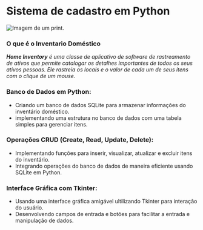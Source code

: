 # Sistema de cadastro em Python

![Imagem de um print.](/images/screen.png "print de uma imagem.")
### O que é o Inventario Doméstico
_**Home Inventory** é uma classe de aplicativo de software de rastreamento de ativos que permite catalogar os detalhes
importantes de todos os seus ativos pessoas. Ele rastreia os locais e o valor de cada um de seus itens com o clique de um mouse._

### Banco de Dados em Python:
* Criando um banco de dados SQLite para armazenar informações do inventário doméstico.
* implementando uma estrutura no banco de dados com uma tabela simples para gerenciar itens.

### Operações CRUD (Create, Read, Update, Delete):
* Implementando funções para inserir, visualizar, atualizar e excluir itens do inventário.
* Integrando operações do banco de dados de maneira eficiente usando SQLite em Python.

### Interface Gráfica com Tkinter:
* Usando uma interface gráfica amigável ultilizando Tkinter para interação do usuário.
* Desenvolvendo campos de entrada e botões para facilitar a entrada e manipulação de dados.